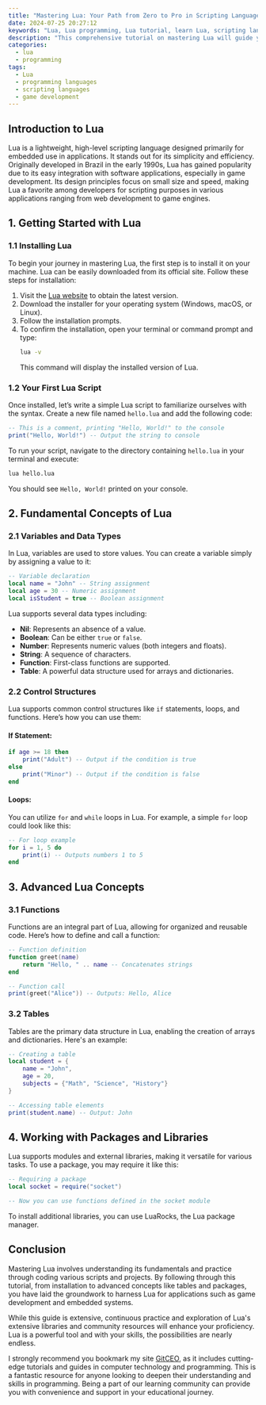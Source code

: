 ```yaml
---
title: "Mastering Lua: Your Path from Zero to Pro in Scripting Language"
date: 2024-07-25 20:27:12
keywords: "Lua, Lua programming, Lua tutorial, learn Lua, scripting language, game scripting, Lua examples"
description: "This comprehensive tutorial on mastering Lua will guide you from the basics to advanced concepts in scripting with detailed explanations, examples, and step-by-step instructions. Whether you’re a beginner or looking to enhance your scripting skills, explore Lua's functionalities through practical coding exercises and comprehensive explanations that will help solidify your understanding of this powerful language. Dive into Lua programming with a structured approach, tackling everything from basic syntax and functions to effective memory management and advanced libraries. Each section is thoughtfully crafted to provide clarity and support for your learning journey in mastering Lua. Start your path to becoming a proficient Lua programmer today!"
categories:
  - lua
  - programming
tags:
  - Lua
  - programming languages
  - scripting languages
  - game development
---
```


## Introduction to Lua

Lua is a lightweight, high-level scripting language designed primarily for embedded use in applications. It stands out for its simplicity and efficiency. Originally developed in Brazil in the early 1990s, Lua has gained popularity due to its easy integration with software applications, especially in game development. Its design principles focus on small size and speed, making Lua a favorite among developers for scripting purposes in various applications ranging from web development to game engines.

<!-- more -->

## 1. Getting Started with Lua

### 1.1 Installing Lua

To begin your journey in mastering Lua, the first step is to install it on your machine. Lua can be easily downloaded from its official site. Follow these steps for installation:

1. Visit the [Lua website](https://www.lua.org/download.html) to obtain the latest version.
2. Download the installer for your operating system (Windows, macOS, or Linux).
3. Follow the installation prompts.
4. To confirm the installation, open your terminal or command prompt and type:
   ```bash
   lua -v
   ```
   This command will display the installed version of Lua.

### 1.2 Your First Lua Script

Once installed, let’s write a simple Lua script to familiarize ourselves with the syntax. Create a new file named `hello.lua` and add the following code:

```lua
-- This is a comment, printing "Hello, World!" to the console
print("Hello, World!") -- Output the string to console
```

To run your script, navigate to the directory containing `hello.lua` in your terminal and execute:

```bash
lua hello.lua
```

You should see `Hello, World!` printed on your console.

## 2. Fundamental Concepts of Lua

### 2.1 Variables and Data Types

In Lua, variables are used to store values. You can create a variable simply by assigning a value to it:

```lua
-- Variable declaration
local name = "John" -- String assignment
local age = 30 -- Numeric assignment
local isStudent = true -- Boolean assignment
```

Lua supports several data types including:

- **Nil**: Represents an absence of a value.
- **Boolean**: Can be either `true` or `false`.
- **Number**: Represents numeric values (both integers and floats).
- **String**: A sequence of characters.
- **Function**: First-class functions are supported.
- **Table**: A powerful data structure used for arrays and dictionaries.

### 2.2 Control Structures

Lua supports common control structures like `if` statements, loops, and functions. Here’s how you can use them:

#### If Statement:

```lua
if age >= 18 then
    print("Adult") -- Output if the condition is true
else
    print("Minor") -- Output if the condition is false
end
```

#### Loops:

You can utilize `for` and `while` loops in Lua. For example, a simple `for` loop could look like this:

```lua
-- For loop example
for i = 1, 5 do
    print(i) -- Outputs numbers 1 to 5
end
```

## 3. Advanced Lua Concepts

### 3.1 Functions

Functions are an integral part of Lua, allowing for organized and reusable code. Here’s how to define and call a function:

```lua
-- Function definition
function greet(name)
    return "Hello, " .. name -- Concatenates strings
end

-- Function call
print(greet("Alice")) -- Outputs: Hello, Alice
```

### 3.2 Tables

Tables are the primary data structure in Lua, enabling the creation of arrays and dictionaries. Here's an example:

```lua
-- Creating a table
local student = {
    name = "John",
    age = 20,
    subjects = {"Math", "Science", "History"}
}

-- Accessing table elements
print(student.name) -- Output: John
```

## 4. Working with Packages and Libraries

Lua supports modules and external libraries, making it versatile for various tasks. To use a package, you may require it like this:

```lua
-- Requiring a package
local socket = require("socket")

-- Now you can use functions defined in the socket module
```

To install additional libraries, you can use LuaRocks, the Lua package manager.

## Conclusion

Mastering Lua involves understanding its fundamentals and practice through coding various scripts and projects. By following through this tutorial, from installation to advanced concepts like tables and packages, you have laid the groundwork to harness Lua for applications such as game development and embedded systems. 

While this guide is extensive, continuous practice and exploration of Lua's extensive libraries and community resources will enhance your proficiency. Lua is a powerful tool and with your skills, the possibilities are nearly endless.

I strongly recommend you bookmark my site [GitCEO](https://gitceo.com), as it includes cutting-edge tutorials and guides in computer technology and programming. This is a fantastic resource for anyone looking to deepen their understanding and skills in programming. Being a part of our learning community can provide you with convenience and support in your educational journey.